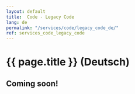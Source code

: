 ```yaml
---
layout: default
title:  Code - Legacy Code
lang: de
permalink: "/services/code/legacy_code_de/"
ref: services_code_legacy_code
---
```

# {{ page.title }} (Deutsch)
## Coming soon!
